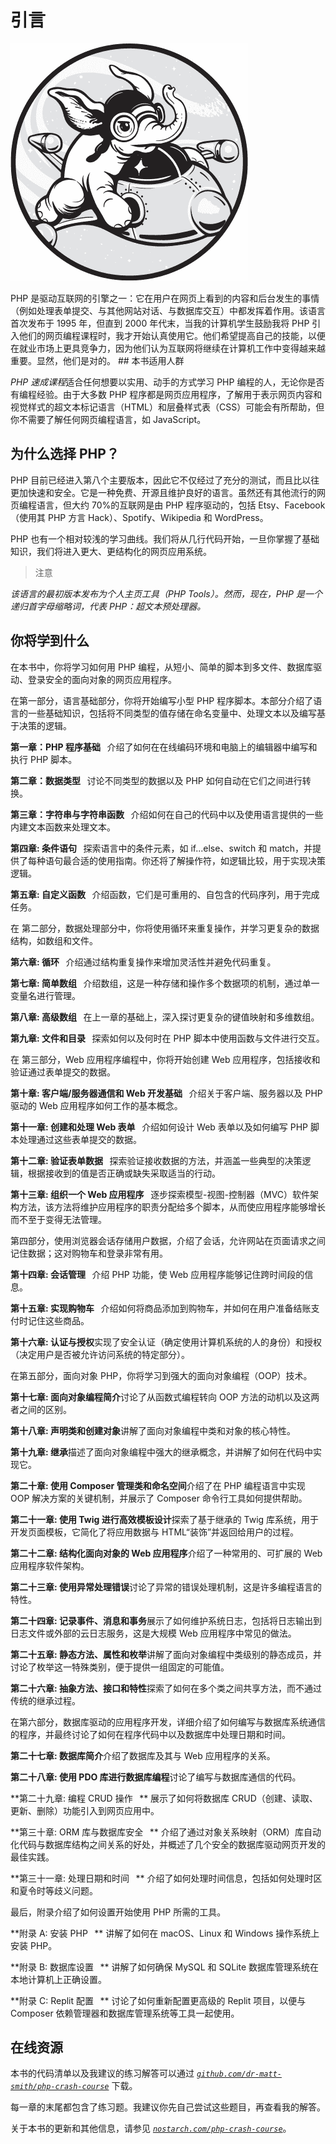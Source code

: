 <hgroup>

# 引言

</hgroup>

![](img/opener.jpg)

PHP 是驱动互联网的引擎之一：它在用户在网页上看到的内容和后台发生的事情（例如处理表单提交、与其他网站对话、与数据库交互）中都发挥着作用。该语言首次发布于 1995 年，但直到 2000 年代末，当我的计算机学生鼓励我将 PHP 引入他们的网页编程课程时，我才开始认真使用它。他们希望提高自己的技能，以便在就业市场上更具竞争力，因为他们认为互联网将继续在计算机工作中变得越来越重要。显然，他们是对的。 ## 本书适用人群

*PHP 速成课程*适合任何想要以实用、动手的方式学习 PHP 编程的人，无论你是否有编程经验。由于大多数 PHP 程序都是网页应用程序，了解用于表示网页内容和视觉样式的超文本标记语言（HTML）和层叠样式表（CSS）可能会有所帮助，但你不需要了解任何网页编程语言，如 JavaScript。

## 为什么选择 PHP？

PHP 目前已经进入第八个主要版本，因此它不仅经过了充分的测试，而且比以往更加快速和安全。它是一种免费、开源且维护良好的语言。虽然还有其他流行的网页编程语言，但大约 70%的互联网是由 PHP 程序驱动的，包括 Etsy、Facebook（使用其 PHP 方言 Hack）、Spotify、Wikipedia 和 WordPress。

PHP 也有一个相对较浅的学习曲线。我们将从几行代码开始，一旦你掌握了基础知识，我们将进入更大、更结构化的网页应用系统。

> 注意

*该语言的最初版本发布为个人主页工具（PHP Tools）。然而，现在，PHP 是一个递归首字母缩略词，代表 PHP：超文本预处理器。*

## 你将学到什么

在本书中，你将学习如何用 PHP 编程，从短小、简单的脚本到多文件、数据库驱动、登录安全的面向对象的网页应用程序。

在第一部分，语言基础部分，你将开始编写小型 PHP 程序脚本。本部分介绍了语言的一些基础知识，包括将不同类型的值存储在命名变量中、处理文本以及编写基于决策的逻辑。

**第一章：PHP 程序基础**   介绍了如何在在线编码环境和电脑上的编辑器中编写和执行 PHP 脚本。

**第二章：数据类型**   讨论不同类型的数据以及 PHP 如何自动在它们之间进行转换。

**第三章：字符串与字符串函数**   介绍如何在自己的代码中以及使用语言提供的一些内建文本函数来处理文本。

**第四章: 条件语句**   探索语言中的条件元素，如 if...else、switch 和 match，并提供了每种语句最合适的使用指南。你还将了解操作符，如逻辑比较，用于实现决策逻辑。

**第五章: 自定义函数**   介绍函数，它们是可重用的、自包含的代码序列，用于完成任务。

在 第二部分，数据处理部分中，你将使用循环来重复操作，并学习更复杂的数据结构，如数组和文件。

**第六章: 循环**   介绍通过结构重复操作来增加灵活性并避免代码重复。

**第七章: 简单数组**   介绍数组，这是一种存储和操作多个数据项的机制，通过单一变量名进行管理。

**第八章: 高级数组**   在上一章的基础上，深入探讨更复杂的键值映射和多维数组。

**第九章: 文件和目录**   探索如何以及何时在 PHP 脚本中使用函数与文件进行交互。

在 第三部分，Web 应用程序编程中，你将开始创建 Web 应用程序，包括接收和验证通过表单提交的数据。

**第十章: 客户端/服务器通信和 Web 开发基础**   介绍关于客户端、服务器以及 PHP 驱动的 Web 应用程序如何工作的基本概念。

**第十一章: 创建和处理 Web 表单**   介绍如何设计 Web 表单以及如何编写 PHP 脚本处理通过这些表单提交的数据。

**第十二章: 验证表单数据**   探索验证接收数据的方法，并涵盖一些典型的决策逻辑，根据接收到的值是否正确或缺失采取适当的行动。

**第十三章: 组织一个 Web 应用程序**   逐步探索模型-视图-控制器（MVC）软件架构方法，该方法将维护应用程序的职责分配给多个脚本，从而使应用程序能够增长而不至于变得无法管理。

第四部分，使用浏览器会话存储用户数据，介绍了会话，允许网站在页面请求之间记住数据；这对购物车和登录非常有用。

**第十四章: 会话管理**   介绍 PHP 功能，使 Web 应用程序能够记住跨时间段的信息。

**第十五章: 实现购物车**   介绍如何将商品添加到购物车，并如何在用户准备结账支付时记住这些商品。

**第十六章: 认证与授权**实现了安全认证（确定使用计算机系统的人的身份）和授权（决定用户是否被允许访问系统的特定部分）。

在第五部分，面向对象 PHP，你将学习到强大的面向对象编程（OOP）技术。

**第十七章: 面向对象编程简介**讨论了从函数式编程转向 OOP 方法的动机以及这两者之间的区别。

**第十八章: 声明类和创建对象**讲解了面向对象编程中类和对象的核心特性。

**第十九章: 继承**描述了面向对象编程中强大的继承概念，并讲解了如何在代码中实现它。

**第二十章: 使用 Composer 管理类和命名空间**介绍了在 PHP 编程语言中实现 OOP 解决方案的关键机制，并展示了 Composer 命令行工具如何提供帮助。

**第二十一章: 使用 Twig 进行高效模板设计**探索了基于继承的 Twig 库系统，用于开发页面模板，它简化了将应用数据与 HTML“装饰”并返回给用户的过程。

**第二十二章: 结构化面向对象的 Web 应用程序**介绍了一种常用的、可扩展的 Web 应用程序软件架构。

**第二十三章: 使用异常处理错误**讨论了异常的错误处理机制，这是许多编程语言的特性。

**第二十四章: 记录事件、消息和事务**展示了如何维护系统日志，包括将日志输出到日志文件或外部的云日志服务，这是大规模 Web 应用程序中常见的做法。

**第二十五章: 静态方法、属性和枚举**讲解了面向对象编程中类级别的静态成员，并讨论了枚举这一特殊类别，便于提供一组固定的可能值。

**第二十六章: 抽象方法、接口和特性**探索了如何在多个类之间共享方法，而不通过传统的继承过程。

在第六部分，数据库驱动的应用程序开发，详细介绍了如何编写与数据库系统通信的程序，并最终讨论了如何在程序代码中以及数据库中处理日期和时间。

**第二十七章: 数据库简介**介绍了数据库及其与 Web 应用程序的关系。

**第二十八章: 使用 PDO 库进行数据库编程**讨论了编写与数据库通信的代码。

**第二十九章: 编程 CRUD 操作   ** 展示了如何将数据库 CRUD（创建、读取、更新、删除）功能引入到网页应用中。

**第三十章: ORM 库与数据库安全   ** 介绍了通过对象关系映射（ORM）库自动化代码与数据库结构之间关系的好处，并概述了几个安全的数据库驱动网页开发的最佳实践。

**第三十一章: 处理日期和时间   ** 介绍了如何处理时间信息，包括如何处理时区和夏令时等歧义问题。

最后，附录介绍了如何设置开始使用 PHP 所需的工具。

**附录 A: 安装 PHP   ** 讲解了如何在 macOS、Linux 和 Windows 操作系统上安装 PHP。

**附录 B: 数据库设置   ** 讲解了如何确保 MySQL 和 SQLite 数据库管理系统在本地计算机上正确设置。

**附录 C: Replit 配置   ** 讨论了如何重新配置更高级的 Replit 项目，以便与 Composer 依赖管理器和数据库管理系统等工具一起使用。

## 在线资源

本书的代码清单以及我建议的练习解答可以通过 *[`github.com/dr-matt-smith/php-crash-course`](https://github.com/dr-matt-smith/php-crash-course)* 下载。

每一章的末尾都包含了练习题。我建议你先自己尝试这些题目，再查看我的解答。

关于本书的更新和其他信息，请参见 *[`nostarch.com/php-crash-course`](https://nostarch.com/php-crash-course)*。
